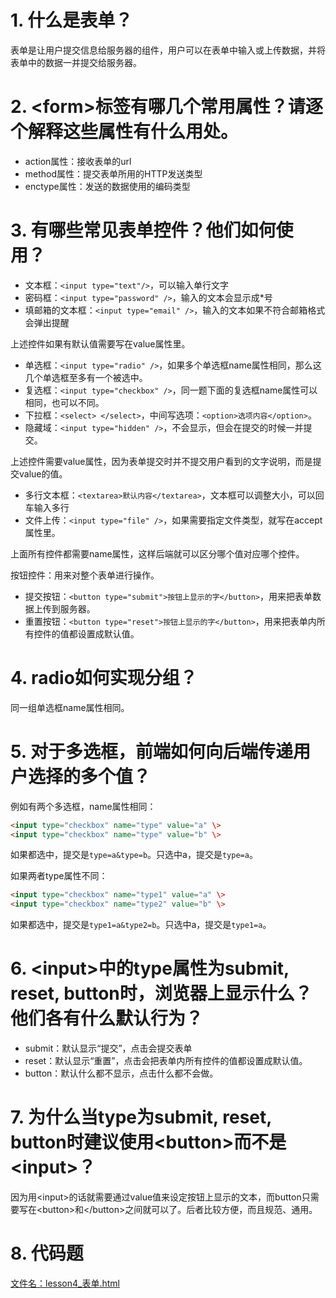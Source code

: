 # 1. 什么是表单？
表单是让用户提交信息给服务器的组件，用户可以在表单中输入或上传数据，并将表单中的数据一并提交给服务器。

# 2. &lt;form>标签有哪几个常用属性？请逐个解释这些属性有什么用处。
* action属性：接收表单的url
* method属性：提交表单所用的HTTP发送类型
* enctype属性：发送的数据使用的编码类型

# 3. 有哪些常见表单控件？他们如何使用？
* 文本框：`<input type="text"/>`，可以输入单行文字
* 密码框：`<input type="password" />`，输入的文本会显示成*号
* 填邮箱的文本框：`<input type="email" />`，输入的文本如果不符合邮箱格式会弹出提醒

上述控件如果有默认值需要写在value属性里。

* 单选框：`<input type="radio" />`，如果多个单选框name属性相同，那么这几个单选框至多有一个被选中。
* 复选框：`<input type="checkbox" />`，同一题下面的复选框name属性可以相同，也可以不同。
* 下拉框：`<select> </select>`，中间写选项：`<option>选项内容</option>`。
* 隐藏域：`<input type="hidden" />`，不会显示，但会在提交的时候一并提交。

上述控件需要value属性，因为表单提交时并不提交用户看到的文字说明，而是提交value的值。

* 多行文本框：`<textarea>默认内容</textarea>`，文本框可以调整大小，可以回车输入多行
* 文件上传：`<input type="file" />`，如果需要指定文件类型，就写在accept属性里。

上面所有控件都需要name属性，这样后端就可以区分哪个值对应哪个控件。

按钮控件：用来对整个表单进行操作。
* 提交按钮：`<button type="submit">按钮上显示的字</button>`，用来把表单数据上传到服务器。
* 重置按钮：`<button type="reset">按钮上显示的字</button>`，用来把表单内所有控件的值都设置成默认值。

# 4. radio如何实现分组？
同一组单选框name属性相同。

# 5. 对于多选框，前端如何向后端传递用户选择的多个值？
例如有两个多选框，name属性相同：
```html
<input type="checkbox" name="type" value="a" \>
<input type="checkbox" name="type" value="b" \>
```
如果都选中，提交是`type=a&type=b`。只选中a，提交是`type=a`。

如果两者type属性不同：
```html
<input type="checkbox" name="type1" value="a" \>
<input type="checkbox" name="type2" value="b" \>
```
如果都选中，提交是`type1=a&type2=b`。只选中a，提交是`type1=a`。

# 6. &lt;input>中的type属性为submit, reset, button时，浏览器上显示什么？他们各有什么默认行为？
* submit：默认显示“提交”，点击会提交表单
* reset：默认显示“重置”，点击会把表单内所有控件的值都设置成默认值。
* button：默认什么都不显示，点击什么都不会做。

# 7. 为什么当type为submit, reset, button时建议使用&lt;button>而不是&lt;input>？
因为用&lt;input>的话就需要通过value值来设定按钮上显示的文本，而button只需要写在&lt;button>和&lt;/button>之间就可以了。后者比较方便，而且规范、通用。

# 8. 代码题
[文件名：lesson4_表单.html](https://github.com/FromFire/mfs-homework.git)